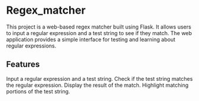 # Regex_matcher
This project is a web-based regex matcher built using Flask. It allows users to input a regular expression and a test string to see if they match. The web application provides a simple interface for testing and learning about regular expressions.

## Features
Input a regular expression and a test string.
Check if the test string matches the regular expression.
Display the result of the match.
Highlight matching portions of the test string.
